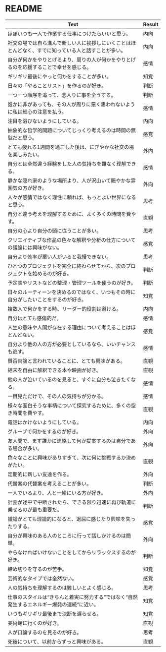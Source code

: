 # README
|Text|Result|
|----|----|
|ほぼいつも一人で作業する仕事につけたらいいと思う。|内向|
|社交の場では自ら進んで新しい人に挨拶しにいくことはほとんどなく、すでに知っている人と話すことが多い。|内向|
|自分が何かをやりとげるより、周りの人が何かをやりとげるのを応援することで幸せを感じる。|感情|
|ギリギリ最後にやっと何かをすることが多い。|知覚|
|日々の「やることリスト」を作るのが好き。|判断|
|一つ一つ順序を追って、念入りに事を全うする。|判断|
|誰かに非があっても、その人が周りに悪く思われないように私は細心の注意を払う。|感情|
|注目を浴びないようにしている。|内向|
|抽象的な哲学的問題についてじっくり考えるのは時間の無駄だと思う。|感覚|
|とても疲れる1週間を過ごした後は、にぎやかな社交の場を楽しみたい。|外向|
|自分とは全然違う経験をした人の気持ちを難なく理解できる。|感情|
|静かな隠れ家のような場所より、人が沢山いて賑やかな雰囲気の方が好き。|外向|
|人々が感情ではなく理性に頼れば、もっとよい世界になると思う。|思考|
|自分と違う考えを理解するために、よく多くの時間を費やす。|直観|
|自分の心より自分の頭に従うことが多い。|思考|
|クリエイティブな作品の色々な解釈や分析の仕方についての議論には興味がない。|感覚|
|自分より効率が悪い人がいると我慢できない。|思考|
|ひとつのプロジェクトを完全に終わらせてから、次のプロジェクトを始めるのが好き。|判断|
|予定表やリストなどの整理・管理ツールを使うのが好き。|判断|
|日々のルーティーンを決めるのではなく、いつもその時に自分がしたいことをするのが好き。|知覚|
|複数人で何かをする時、リーダー的役割は避ける。|内向|
|自分はとても感傷的だ。|感情|
|人生の意味や人間が存在する理由について考えることはほとんどない。|感覚|
|自分より他の人の方が必要としているなら、いいチャンスも逃す。|感情|
|賛否両論と言われていることに、とても興味がある。|直観|
|結末を自由に解釈できる本や映画が好き。|直観|
|他の人が泣いているのを見ると、すぐに自分も泣きたくなる。|感情|
|一目見ただけで、その人の気持ちが分かる。|感情|
|様々な面白そうな事柄について探究するために、多くの空き時間を費やす。|直観|
|電話はかけないようにしている。|内向|
|グループで何かをするのが好き。|外向|
|友人間で、まず誰かに連絡して何か提案するのは自分である場合が多い。|外向|
|色々なことに興味がありすぎて、次に何に挑戦するか決めがたい。|直観|
|定期的に新しい友達を作る。|外向|
|代替案の代替案を考えることが多い。|判断|
|一人でいるより、人と一緒にいる方が好き。|外向|
|計画が途中で中断されたら、できる限り迅速に再び軌道に乗せるのが最も重要だ。|判断|
|議論がとても理論的になると、退屈に感じたり興味を失ったりする。|感覚|
|自分が興味のある人のところに行って話しかけるのは簡単。|外向|
|やらなければいけないことをしてからリラックスするのが好き。|判断|
|締め切りを守るのが苦手。|知覚|
|芸術的なタイプでは全然ない。|感覚|
|人の気持ちを理解するのは難しいとよく感じる。|思考|
|仕事のスタイルは“きちんと着実に努力する”ではなく“自然発生するエネルギー爆発の連続”に近い。|知覚|
|いつもギリギリ最後まで決断を遅らせる。|知覚|
|美術館に行くのが好き。|直観|
|人が口論するのを見るのが好き。|思考|
|死後について、以前からずっと興味がある。|直観|
